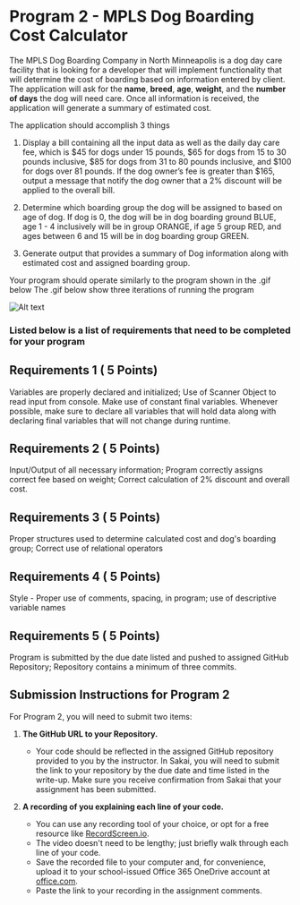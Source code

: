 #  Program 2 - MPLS Dog Boarding Cost Calculator

The MPLS Dog Boarding Company in North Minneapolis is a dog day care facility that is looking for a developer that will implement functionality that will determine the cost of boarding based on information entered by client. The application will ask for the **name**, **breed**, **age**, **weight**, and the **number of days** the dog will need care.  Once all information is received, the application will generate a summary of estimated cost.

The application should accomplish 3 things

1. Display a bill containing all the input data as well as the daily day care fee, which is $45 for dogs under 15 pounds, $65 for dogs from 15 to 30 pounds inclusive, $85 for dogs from 31 to 80 pounds inclusive, and $100 for dogs over 81 pounds. If the dog owner’s fee is greater than $165, output a message that notify the dog owner that a 2% discount will be applied to the overall bill.

2. Determine which boarding group the dog will be assigned to based on age of dog.  If dog is 0, the dog will be in dog boarding ground BLUE, age 1 - 4 inclusively will be in group ORANGE, if age 5 group RED, and ages between 6 and 15 will be in dog boarding group GREEN.  

3. Generate output that provides a summary of Dog information along with estimated cost and assigned boarding group.

Your program should operate similarly to the program shown in the .gif below
The .gif below show three iterations of running the program

![Alt text](https://instructorc.github.io/site/slides/java/images/intro/program_two.gif "Program 2 Execution Example")


### Listed below is a list of requirements that need to be completed for your program
## Requirements 1 ( 5 Points)
Variables are properly declared and initialized; Use of Scanner Object to read input from console. Make use of constant final variables. Whenever possible, make sure to declare all variables that will hold data along with declaring final variables that will not change during runtime.

## Requirements 2 ( 5 Points)
Input/Output of all necessary information; Program correctly assigns correct fee based on weight; Correct calculation of 2% discount and overall cost.

## Requirements 3 ( 5 Points)
Proper structures used to determine calculated cost and dog's boarding group; Correct use of relational operators 

## Requirements 4 ( 5 Points)
Style - Proper use of comments, spacing, in program; use of descriptive variable names

## Requirements 5 ( 5 Points)
Program is submitted by the due date listed and pushed to assigned GitHub Repository; Repository contains a minimum of three commits.


## Submission Instructions for Program 2
For Program 2, you will need to submit two items:

1. **The GitHub URL to your Repository.**
   - Your code should be reflected in the assigned GitHub repository provided to you by the instructor.  In Sakai, you will need to submit the link to your repository by the due date and time listed in the write-up. Make sure you receive confirmation from Sakai that your assignment has been submitted.

2. **A recording of you explaining each line of your code.**
   - You can use any recording tool of your choice, or opt for a free resource like [RecordScreen.io](https://recordscreen.io).
   - The video doesn't need to be lengthy; just briefly walk through each line of your code.
   - Save the recorded file to your computer and, for convenience, upload it to your school-issued Office 365 OneDrive account at [office.com](https://www.office.com).
   - Paste the link to your recording in the assignment comments.
